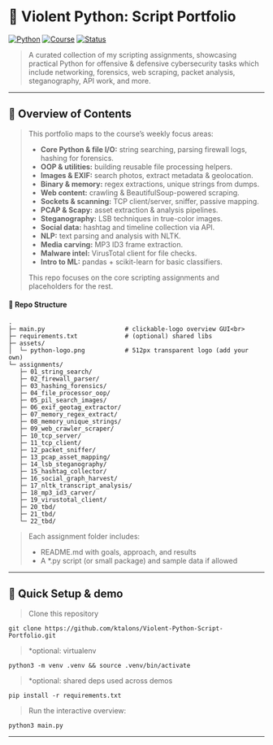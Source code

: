 # 🐍 Violent Python: Script Portfolio

[![Python](https://img.shields.io/badge/Python-3.11+-blue)](#)
[![Course](https://img.shields.io/badge/Course-CYBV%20473-%23CC0033)](#)
[![Status](https://img.shields.io/badge/Status-Active-green)](#)

> A curated collection of my scripting assignments, showcasing practical Python for offensive & defensive cybersecurity tasks which include networking, forensics, web scraping, packet analysis, steganography, API work, and more.

---

## 📂 Overview of Contents

> This portfolio maps to the course’s weekly focus areas:
>   - **Core Python & file I/O:** string searching, parsing firewall logs, hashing for forensics.
>   - **OOP & utilities:** building reusable file processing helpers.
>   - **Images & EXIF:** search photos, extract metadata & geolocation.
>   - **Binary & memory:** regex extractions, unique strings from dumps.
>   - **Web content:** crawling & BeautifulSoup-powered scraping.
>   - **Sockets & scanning:** TCP client/server, sniffer, passive mapping.
>   - **PCAP & Scapy:** asset extraction & analysis pipelines.
>   - **Steganography:** LSB techniques in true-color images.
>   - **Social data:** hashtag and timeline collection via API.
>   - **NLP:** text parsing and analysis with NLTK.
>   - **Media carving:** MP3 ID3 frame extraction.
>   - **Malware intel:** VirusTotal client for file checks.
>   - **Intro to ML:** pandas + scikit-learn for basic classifiers.
> 
> This repo focuses on the core scripting assignments and placeholders for the rest.

#### 🔗 Repo Structure

```
.
├─ main.py                      # clickable-logo overview GUI<br>
├─ requirements.txt             # (optional) shared libs
├─ assets/
│  └─ python-logo.png           # 512px transparent logo (add your own)
└─ assignments/
   ├─ 01_string_search/
   ├─ 02_firewall_parser/
   ├─ 03_hashing_forensics/
   ├─ 04_file_processor_oop/
   ├─ 05_pil_search_images/
   ├─ 06_exif_geotag_extractor/
   ├─ 07_memory_regex_extract/
   ├─ 08_memory_unique_strings/
   ├─ 09_web_crawler_scraper/
   ├─ 10_tcp_server/
   ├─ 11_tcp_client/
   ├─ 12_packet_sniffer/
   ├─ 13_pcap_asset_mapping/
   ├─ 14_lsb_steganography/
   ├─ 15_hashtag_collector/
   ├─ 16_social_graph_harvest/
   ├─ 17_nltk_transcript_analysis/
   ├─ 18_mp3_id3_carver/
   ├─ 19_virustotal_client/
   ├─ 20_tbd/
   ├─ 21_tbd/
   └─ 22_tbd/
```
> Each assignment folder includes:
> - README.md with goals, approach, and results
> - A *.py script (or small package) and sample data if allowed
---
## 👀 Quick Setup & demo
> Clone this repository
```
git clone https://github.com/ktalons/Violent-Python-Script-Portfolio.git
```
> *optional: virtualenv
```
python3 -m venv .venv && source .venv/bin/activate
```
> *optional: shared deps used across demos
```
pip install -r requirements.txt
```
> Run the interactive overview:  
```
python3 main.py
```
---
